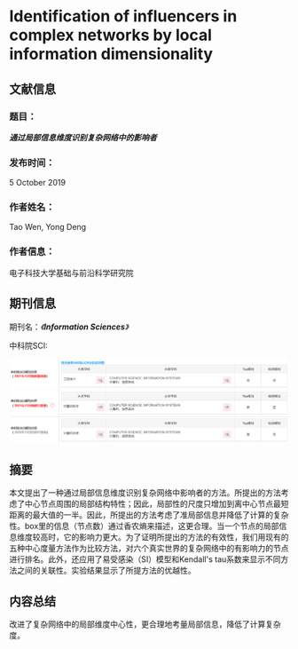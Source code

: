 # Identification of influencers in complex networks by local information dimensionality

## 文献信息

### 题目：

***通过局部信息维度识别复杂网络中的影响者***

### 	发布时间： 

5 October 2019

### 作者姓名：

Tao Wen, Yong Deng

### **作者信息：**

电子科技大学基础与前沿科学研究院

## 期刊信息

期刊名：*《**Information Sciences**》*

中科院SCI:  

![sci分区](sci.png)


 
## 摘要

本文提出了一种通过局部信息维度识别复杂网络中影响者的方法。所提出的方法考虑了中心节点周围的局部结构特性；因此，局部性的尺度只增加到离中心节点最短距离的最大值的一半。因此，所提出的方法考虑了准局部信息并降低了计算的复杂性。box里的信息（节点数）通过香农熵来描述，这更合理。当一个节点的局部信息维度较高时，它的影响力更大。为了证明所提出的方法的有效性，我们用现有的五种中心度量方法作为比较方法，对六个真实世界的复杂网络中的有影响力的节点进行排名。此外，还应用了易受感染（SI）模型和Kendall's tau系数来显示不同方法之间的关联性。实验结果显示了所提方法的优越性。

## 内容总结

改进了复杂网络中的局部维度中心性，更合理地考量局部信息，降低了计算复杂度。
